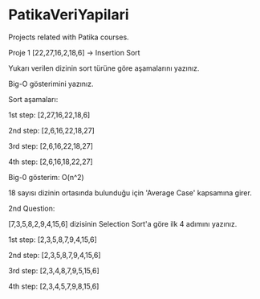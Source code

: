 # PatikaVeriYapilari
Projects related with Patika courses.


Proje 1
[22,27,16,2,18,6] -> Insertion Sort

Yukarı verilen dizinin sort türüne göre aşamalarını yazınız.

Big-O gösterimini yazınız.

Sort aşamaları:

1st step: [2,27,16,22,18,6]

2nd step: [2,6,16,22,18,27]

3rd step: [2,6,16,22,18,27]

4th step: [2,6,16,18,22,27]


Big-0 gösterim: O(n^2)

18 sayısı dizinin ortasında bulunduğu için 'Average Case' kapsamına girer.

2nd Question:

[7,3,5,8,2,9,4,15,6] dizisinin Selection Sort'a göre ilk 4 adımını yazınız.

1st step: [2,3,5,8,7,9,4,15,6]

2nd step: [2,3,5,8,7,9,4,15,6]

3rd step: [2,3,4,8,7,9,5,15,6]

4th step: [2,3,4,5,7,9,8,15,6]
